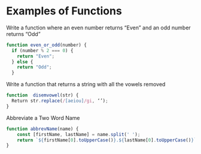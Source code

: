 # Examples of Functions

Write a function where an even number returns “Even” and an odd number returns “Odd”

```js
function even_or_odd(number) {
  if (number % 2 === 0) {
    return "Even";
  } else {
    return "Odd";
  }
```

Write a function that returns a string with all the vowels removed

```js
function  disemvowel(str) {
  Return str.replace(/[aeiou]/gi, ‘’);
}
```

Abbreviate a Two Word Name

```js
function abbrevName(name) {
    const [firstName, lastName] = name.split(' ');
    return `${firstName[0].toUpperCase()}.${lastName[0].toUpperCase()}`;
}
```
